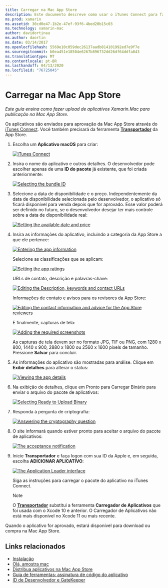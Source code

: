 ```yaml
---
title: Carregar na Mac App Store
description: Este documento descreve como usar o iTunes Connect para fazer upload de um aplicativo do Xamarin.Mac na Mac App Store. Ele aborda as informações exigidas pelo iTunes Connect para concluir o processo.
ms.prod: xamarin
ms.assetid: 30cd0e47-1b2e-47ef-93f6-4bed20b15c03
ms.technology: xamarin-mac
author: davidortinau
ms.author: daortin
ms.date: 03/14/2017
ms.openlocfilehash: 5569e10c059dec26137aadb814101992ed7e9f7e
ms.sourcegitcommit: b0ea451e18504e6267b896732dd26df64ddfa843
ms.translationtype: MT
ms.contentlocale: pt-BR
ms.lasthandoff: 04/13/2020
ms.locfileid: "76725045"
---
```

# <a name="upload-to-mac-app-store"></a>Carregar na Mac App Store

_Este guia ensina como fazer upload de aplicativos Xamarin.Mac para publicação na Mac App Store._

Os aplicativos são enviados para aprovação da Mac App Store através do [iTunes Connect](https://itunesconnect.apple.com/). Você também precisará da ferramenta [**Transportador**](https://apps.apple.com/us/app/transporter/id1450874784?mt=12) da App Store.

1. Escolha um **Aplicativo macOS** para criar:

    [![](uploading-images/image65.png "iTunes Connect")](uploading-images/image65.png#lightbox)

2. Insira o nome do aplicativo e outros detalhes. O desenvolvedor pode escolher apenas de uma **ID do pacote** já existente, que foi criada anteriormente:

    [![](uploading-images/image66.png "Selecting the bundle ID")](uploading-images/image66.png#lightbox)

3. Selecione a data de disponibilidade e o preço. Independentemente da data de disponibilidade selecionada pelo desenvolvedor, o aplicativo só ficará disponível para venda depois que for aprovado. Esse valor poderá ser definido no futuro, se o desenvolvedor desejar ter mais controle sobre a data de disponibilidade real:

    [![](uploading-images/image67.png "Setting the available date and price")](uploading-images/image67.png#lightbox)

4. Insira as informações do aplicativo, incluindo a categoria da App Store a que ele pertence:

    [![](uploading-images/image68.png "Entering the app information")](uploading-images/image68.png#lightbox)

    Selecione as classificações que se aplicam:

    [![](uploading-images/image69.png "Setting the app ratings")](uploading-images/image69.png#lightbox)

    URLs de contato, descrição e palavras-chave:

    [![](uploading-images/image70.png "Editing the Description, keywords and contact URLs")](uploading-images/image70.png#lightbox)

    Informações de contato e avisos para os revisores da App Store:

    [![](uploading-images/image71.png "Editing the contact information and advice for the App Store reviewers")](uploading-images/image71.png#lightbox)

    E finalmente, capturas de tela:

    [![](uploading-images/image72.png "Adding the required screenshots")](uploading-images/image72.png#lightbox)

    As capturas de tela devem ser no formato JPG, TIF ou PNG, com 1280 x 800, 1440 x 900, 2880 x 1800 ou 2560 x 1600 pixels de tamanho. Pressione **Salvar** para concluir.

5. As informações do aplicativo são mostradas para análise. Clique em **Exibir detalhes** para alterar o status:

    [![](uploading-images/image73.png "Viewing the app details")](uploading-images/image73.png#lightbox)

6. Na exibição de detalhes, clique em Pronto para Carregar Binário para enviar o arquivo do pacote de aplicativos:

    [![](uploading-images/image74.png "Selecting Ready to Upload Binary")](uploading-images/image74.png#lightbox)

7. Responda à pergunta de criptografia:

    [![](uploading-images/image75.png "Answering the cryptography question")](uploading-images/image75.png#lightbox)

8. O site informará quando estiver pronto para aceitar o arquivo do pacote de aplicativos:

    [![](uploading-images/image76.png "The acceptance notification")](uploading-images/image76.png#lightbox)

9. Inicie **Transportador** e faça logon com sua ID da Apple e, em seguida, escolha **ADICIONAR APLICATIVO**:

    [![](uploading-images/transporter01-sml.png "The Application Loader interface")](uploading-images/transporter01.png#lightbox)

    Siga as instruções para carregar o pacote do aplicativo no iTunes Connect.

    > [!NOTE]
    > O [**Transportador**](https://apps.apple.com/us/app/transporter/id1450874784?mt=12) substitui a ferramenta **Carregador de Aplicativos** que foi usada com o Xcode 10 e anterior.
    > O Carregador de Aplicativos não está mais disponível no Xcode 11 ou mais recente.

Quando o aplicativo for aprovado, estará disponível para download ou compra na Mac App Store.

## <a name="related-links"></a>Links relacionados

- [Instalação](~//mac/get-started/installation.md)
- [Olá, amostra mac](~/mac/get-started/hello-mac.md)
- [Distribua aplicativos na Mac App Store](https://developer.apple.com/devcenter/mac/checklist/)
- [Guia de ferramentas: assinatura de código do aplicativo](https://developer.apple.com/library/mac/#documentation/ToolsLanguages/Conceptual/OSXWorkflowGuide/CodeSigning/CodeSigning.html)
- [ID de Desenvolvedor e GateKeeper](https://developer.apple.com/developer-id/)
